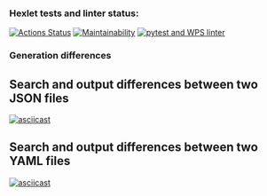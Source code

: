 ### Hexlet tests and linter status:
[![Actions Status](https://github.com/twistby/python-project-lvl2/workflows/hexlet-check/badge.svg)](https://github.com/twistby/python-project-lvl2/actions) [![Maintainability](https://api.codeclimate.com/v1/badges/96bd75330e205b35189c/maintainability)](https://codeclimate.com/github/twistby/python-project-lvl2/maintainability) [![pytest and WPS linter](https://github.com/twistby/python-project-lvl2/actions/workflows/test-linter-check.yml/badge.svg)](https://github.com/twistby/python-project-lvl2/actions/workflows/test-linter-check.yml)

### Generation differences
## Search and output differences between two JSON files
[![asciicast](https://asciinema.org/a/j2RCG7THGMm62WKWqIADaNR20.svg)](https://asciinema.org/a/j2RCG7THGMm62WKWqIADaNR20)

## Search and output differences between two YAML files
[![asciicast](https://asciinema.org/a/N0vX4Bh0L82jhVvk0pM9pUrAv.svg)](https://asciinema.org/a/N0vX4Bh0L82jhVvk0pM9pUrAv)